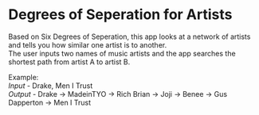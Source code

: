 # Degrees of Seperation for Artists

Based on Six Degrees of Seperation, this app looks at a network of artists and tells you how similar one artist is to another.  
The user inputs two names of music artists and the app searches the shortest path from artist A to artist B.  

Example:  
*Input* - Drake, Men I Trust  
*Output* - Drake -> MadeinTYO -> Rich Brian -> Joji -> Benee -> Gus Dapperton -> Men I Trust 